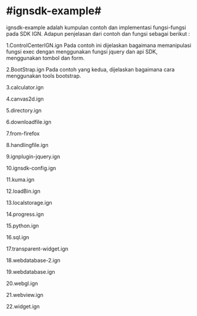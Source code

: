 #ignsdk-example#
=====================================
ignsdk-example adalah kumpulan contoh dan implementasi fungsi-fungsi pada SDK IGN.
Adapun penjelasan dari contoh dan fungsi sebagai berikut :

1.ControlCenterIGN.ign
Pada contoh ini dijelaskan bagaimana memanipulasi fungsi exec dengan menggunakan fungsi jquery dan api SDK, menggunakan tombol dan form.

2.BootStrap.ign
Pada contoh yang kedua, dijelaskan bagaimana cara menggunakan tools bootstrap.

3.calculator.ign

4.canvas2d.ign

5.directory.ign

6.downloadfile.ign

7.from-firefox

8.handlingfile.ign

9.ignplugin-jquery.ign

10.ignsdk-config.ign

11.kuma.ign

12.loadBin.ign

13.localstorage.ign

14.progress.ign

15.python.ign

16.sql.ign

17.transparent-widget.ign

18.webdatabase-2.ign

19.webdatabase.ign

20.webgl.ign

21.webview.ign

22.widget.ign
